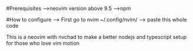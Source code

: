 
#Prerequisites
-->neovim version above 9.5
-->npm 

#How to configure 
--> First go to nvim ~/.config/nvim/
--> paste this whole code 

This is a neovim with nvchad to make a better nodejs and typescript setup for those who love vim motion

